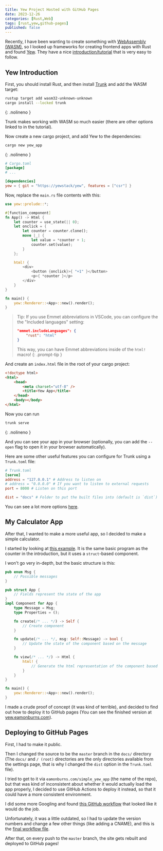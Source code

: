 ```yaml
---
title: Yew Project Hosted with GitHub Pages
date: 2023-12-26 
categories: [Rust,Web]
tags: [rust,yew,github-pages]
published: false
---
```


Recently, I have been wanting to create something with [WebAssembly (WASM)](https://webassembly.org/), so I looked up frameworks for creating frontend apps with Rust and found [Yew](https://yew.rs/). They have a nice [introduction/tutorial]() that is very easy to follow.

## Yew Introduction

First, you should install Rust, and then install [Trunk]() and add the WASM target:

```sh
rustup target add wasm32-unknown-unknown
cargo install --locked trunk
```
{: .nolineno }

Trunk makes working with WASM so much easier (there are other options linked to in the tutorial).

Now create a new cargo project, and add Yew to the dependencies:

```sh
cargo new yew_app
```
{: .nolineno }

```toml
# Cargo.toml
[package]
# ...

[dependencies]
yew = { git = "https://yewstack/yew", features = ["csr"] }
```

Now, replace the `main.rs` file contents with this:

```rs
use yew::prelude::*;

#[function_component]
fn App() -> Html {
    let counter = use_state(|| 0);
    let onclick = {
        let counter = counter.clone();
        move |_| {
            let value = *counter + 1;
            counter.set(value);
        }
    };

    html! {
        <div>
            <button {onclick}>{ "+1" }</button>
            <p>{ *counter }</p>
        </div>
    }
}

fn main() {
    yew::Renderer::<App>::new().render();
}
```

> Tip: If you use Emmet abbreviations in VSCode, you can configure the the "Included languages" setting:
>
>```json
> "emmet.includeLanguages": {
>     "rust": "html"
> }
>```
>
> This way, you can have Emmet abbreviations inside of the `html!` macro!
{: .prompt-tip }

And create an `index.html` file in the root of your cargo project:

```html
<!doctype html>
<html>
    <head>
        <meta charset="utf-8" />
        <title>Yew App</title>
    </head>
    <body></body>
</html>
```

Now you can run

```sh
trunk serve
```
{: .nolineno }

And you can see your app in your browser (optionally, you can add the `--open` flag to open it in your browser automatically).

Here are some other useful features you can configure for Trunk using a `Trunk.toml` file:

```toml
# Trunk.toml
[serve]
address = "127.0.0.1" # Address to listen on
# address = "0.0.0.0" # If you want to listen to external requests
port = 8000 # Listen on this port

dist = "docs" # Folder to put the built files into (default is `dist`)
```

You can see a lot more options [here](https://github.com/trunk-rs/trunk/blob/main/Trunk.toml).

## My Calculator App

After that, I wanted to make a more useful app, so I decided to make a simple calculator.

I started by looking at [this example](https://github.com/yewstack/yew/blob/master/examples/counter/src/main.rs). It is the same basic program as the counter in the introduction, but it uses a `struct`-based component.

I won't go very in-depth, but the basic structure is this:

```rs
pub enum Msg {
    // Possible messages
}

pub struct App {
    // Fields represent the state of the app
}
impl Component for App {
    type Message = Msg;
    type Properties = ();

    fn create(/* ... */) -> Self {
        // Create component
    }

    fn update(/* ... */, msg: Self::Message) -> bool {
        // Update the state of the component based on the message
    }

    fn view(/* ... */) -> Html {
        html! {
            // Generate the html representation of the component based on its state
        }
    }
}

fn main() {
    yew::Renderer::<App>::new().render();
}
```

I made a crude proof of concept (it was kind of terrible), and decided to find out how to deploy it to GitHub pages (You can see the finished version at [yew.eamonburns.com](https://yew.eamonburns.com/)).

## Deploying to GitHub Pages

First, I had to make it public.

Then I changed the source to be the `master` branch in the `docs/` directory (The `docs/` and `/ (root)` directories are the only directories available from the settings page, that is why I changed the `dist` option in the `Trunk.toml` file).

I tried to get to it via `eamonburns.com/simple_yew_app` (the name of the repo), but that was kind of inconsistent about whether it would actually load the app properly, I decided to use GitHub Actions to deploy it instead, so that it could have a more consistent environment.

I did some more Googling and found [this GitHub workflow](https://github.com/SpanishPear/yew_worker_stylist_actions_pages_template/blob/main/.github/workflows/deploy.yml) that looked like it would do the job.

Unfortunately, it was a little outdated, so I had to update the version numbers and change a few other things (like adding a CNAME), and this is the [final workflow file](https://github.com/Agent-E11/simple_yew_app/blob/master/.github/workflows/deploy-gh-pages.yml).

After that, on every push to the `master` branch, the site gets rebuilt and deployed to GitHub pages!

<!--

TODO: Better app functionality

TODO: Better styles with Tailwind.css

-->
